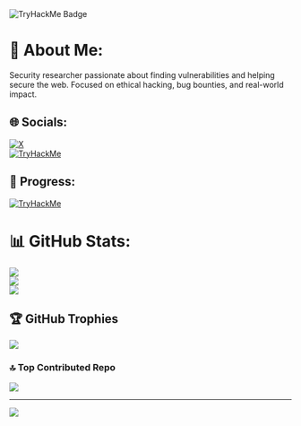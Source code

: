 <img src="https://tryhackme-badges.s3.amazonaws.com/xwal13.png" alt="TryHackMe Badge" />

# 💫 About Me:
Security researcher passionate about finding vulnerabilities and helping secure the web. Focused on ethical hacking, bug bounties, and real-world impact.

## 🌐 Socials:
[![X](https://img.shields.io/badge/X-black.svg?logo=X&logoColor=white)](https://x.com/0xwaleed13)  
[![TryHackMe](https://img.shields.io/badge/TryHackMe-0078D7?style=for-the-badge&logo=tryhackme&logoColor=white)](https://tryhackme.com/p/4882396)

## 🧠 Progress:
[![TryHackMe](https://tryhackme-badges.s3.amazonaws.com/4882396.png)](https://tryhackme.com/p/4882396)

# 📊 GitHub Stats:
![](https://github-readme-stats.vercel.app/api?username=Xwal13&theme=tokyonight&hide_border=false&include_all_commits=true&count_private=true)<br/>
![](https://github-readme-streak-stats.herokuapp.com/?user=Xwal13&theme=tokyonight&hide_border=false)<br/>
![](https://github-readme-stats.vercel.app/api/top-langs/?username=Xwal13&theme=tokyonight&hide_border=false&include_all_commits=true&count_private=true&layout=compact)

## 🏆 GitHub Trophies
![](https://github-profile-trophy.vercel.app/?username=Xwal13&theme=tokyonight&no-frame=true&no-bg=false&margin-w=4)

### 🔝 Top Contributed Repo
![](https://github-contributor-stats.vercel.app/api?username=xXwal13&limit=5&theme=dark&combine_all_yearly_contributions=true)

---
[![](https://visitcount.itsvg.in/api?id=xMusashi13&icon=7&color=0)](https://visitcount.itsvg.in)

<!-- Proudly created with GPRM ( https://gprm.itsvg.in ) -->
